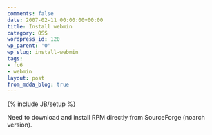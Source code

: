 ```yaml
---
comments: false
date: 2007-02-11 00:00:00+00:00
title: Install webmin
category: OSS
wordpress_id: 120
wp_parent: '0'
wp_slug: install-webmin
tags:
- fc6
- webmin
layout: post
from_mdda_blog: true
---
```

{% include JB/setup %}


Need to download and install RPM directly from SourceForge (noarch version).
